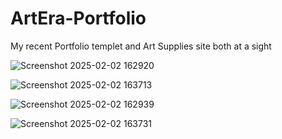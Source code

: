 # ArtEra-Portfolio

My recent Portfolio templet and Art Supplies site both at a sight

![Screenshot 2025-02-02 162920](https://github.com/user-attachments/assets/e7a5288d-64d4-4553-bbb7-fd8a4d57a9ec)

![Screenshot 2025-02-02 163713](https://github.com/user-attachments/assets/35beced7-7909-4d79-9c11-61f0e84a8345)

![Screenshot 2025-02-02 162939](https://github.com/user-attachments/assets/d3f8d412-deb5-4db7-9825-03a9c8f4bc5e)

![Screenshot 2025-02-02 163731](https://github.com/user-attachments/assets/4f97e7cf-2860-4bbf-a37e-96f716f2faa3)
